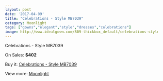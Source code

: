```yaml
---
layout: post
date: '2017-04-09'
title: "Celebrations - Style MB7039"
category: Moonlight
tags: ["gowns","elegant","style","dresses","celebrations"]
image: http://www.idealgown.com/809-thickbox_default/celebrations-style-mb7039.jpg
---
```

Celebrations - Style MB7039

On Sales: **$402**
<a href="https://www.idealgown.com/en/moonlight/371-celebrations-style-mb7039.html"><amp-img layout="responsive" width="600" height="600" src="//www.idealgown.com/809-thickbox_default/celebrations-style-mb7039.jpg" alt="Celebrations - Style MB7039 0" /></a>
<a href="https://www.idealgown.com/en/moonlight/371-celebrations-style-mb7039.html"><amp-img layout="responsive" width="600" height="600" src="//www.idealgown.com/810-thickbox_default/celebrations-style-mb7039.jpg" alt="Celebrations - Style MB7039 1" /></a>

Buy it: [Celebrations - Style MB7039](https://www.idealgown.com/en/moonlight/371-celebrations-style-mb7039.html "Celebrations - Style MB7039")

View more: [Moonlight](https://www.idealgown.com/en/6-moonlight "Moonlight")